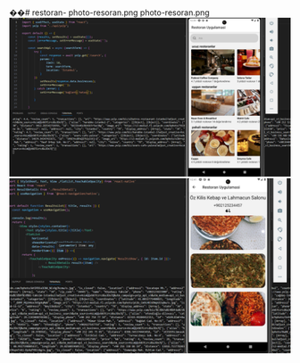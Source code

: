 ��#   r e s t o r a n - 
 photo-resoran.png
 photo-resoran.png
![Alternatif metin](photo-resoran.png "İsteğe bağlı başlık")
![Alternatif metin](Restoran2.png "İsteğe bağlı başlık")
